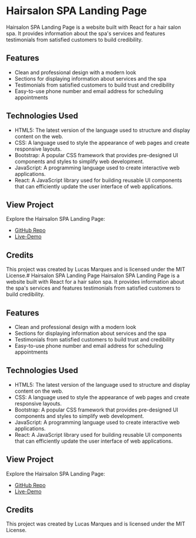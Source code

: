 # Hairsalon SPA Landing Page
Hairsalon SPA Landing Page is a website built with React for a hair salon spa. It provides information about the spa's services and features testimonials from satisfied customers to build credibility.
## Features
* Clean and professional design with a modern look
* Sections for displaying information about services and the spa
* Testimonials from satisfied customers to build trust and credibility
* Easy-to-use phone number and email address for scheduling appointments
## Technologies Used
* HTML5: The latest version of the language used to structure and display content on the web.
* CSS: A language used to style the appearance of web pages and create responsive layouts.
* Bootstrap: A popular CSS framework that provides pre-designed UI components and styles to simplify web development.
* JavaScript: A programming language used to create interactive web applications.
* React: A JavaScript library used for building reusable UI components that can efficiently update the user interface of web applications.
## View Project
Explore the Hairsalon SPA Landing Page:

* [GitHub Repo](https://github.com/Lucas-marques-web/hair-Salon)
* [Live-Demo](https://lucas-marques-web.github.io/hair-Salon/)
## Credits
This project was created by Lucas Marques and is licensed under the MIT License.# Hairsalon SPA Landing Page
Hairsalon SPA Landing Page is a website built with React for a hair salon spa. It provides information about the spa's services and features testimonials from satisfied customers to build credibility.
## Features
* Clean and professional design with a modern look
* Sections for displaying information about services and the spa
* Testimonials from satisfied customers to build trust and credibility
* Easy-to-use phone number and email address for scheduling appointments
## Technologies Used
* HTML5: The latest version of the language used to structure and display content on the web.
* CSS: A language used to style the appearance of web pages and create responsive layouts.
* Bootstrap: A popular CSS framework that provides pre-designed UI components and styles to simplify web development.
* JavaScript: A programming language used to create interactive web applications.
* React: A JavaScript library used for building reusable UI components that can efficiently update the user interface of web applications.
## View Project
Explore the Hairsalon SPA Landing Page:

* [GitHub Repo](https://github.com/Lucas-marques-web/hair-Salon)
* [Live-Demo](https://lucas-marques-web.github.io/hair-Salon/)
## Credits
This project was created by Lucas Marques and is licensed under the MIT License.